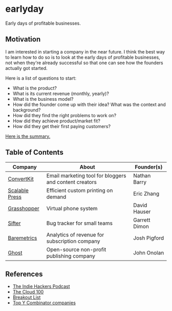 # earlyday

Early days of profitable businesses.

## Motivation

I am interested in starting a company in the near future. I think the best way
to learn how to do so is to look at the early days of profitable businesses,
not when they're already successful so that one can see how the founders
actually got started.

Here is a list of questions to start:
- What is the product?
- What is its current revenue (monthly, yearly)?
- What is the business model?
- How did the founder come up with their idea? What was the context and background?
- How did they find the right problems to work on?
- How did they achieve product/market fit?
- How did they get their first paying customers?

[Here is the summary.](company/summary.md)

## Table of Contents

Company | About | Founder(s)
--- | --- | ---
[ConvertKit](company/convertkit.md) | Email marketing tool for bloggers and content creators | Nathan Barry
[Scalable Press](company/scalable_press.md) | Efficient custom printing on demand | Eric Zhang
[Grasshopper](company/grasshopper.md) | Virtual phone system | David Hauser
[Sifter](company/sifter.md) | Bug tracker for small teams | Garrett Dimon
[Baremetrics](company/baremetrics.md) | Analytics of revenue for subscription company | Josh Pigford
[Ghost](company/ghost.md) | Open-source non-profit publishing company | John Onolan

## References

- [The Indie Hackers Podcast](https://www.indiehackers.com/podcast)
- [The Cloud 100](https://www.forbes.com/cloud100/#1cb317495f94)
- [Breakout List](https://breakoutlist.com/)
- [Top Y Combinator companies](https://www.ycombinator.com/topcompanies/)

